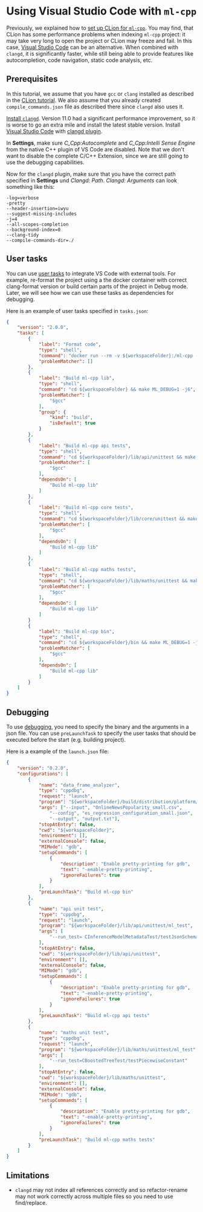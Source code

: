 # Using Visual Studio Code with `ml-cpp`

Previously, we explained how to [set up CLion for `ml-cpp`](../clion/using_clion.md). You may find, that CLion has some
performance problems when indexing `ml-cpp` project: it may take very long to open the project or CLion may freeze and
fail. In this case, [Visual Studio Code](https://code.visualstudio.com/) can be an alternative. When combined with
`clangd`, it is significantly faster, while still being able to provide features like autocompletion, code navigation,
static code analysis, etc.

## Prerequisites

In this tutorial, we assume that you have `gcc` or `clang` installed as described in the
[CLion tutorial](../clion/using_clion.md). We also assume that you already created `compile_commands.json` file as
described there since `clangd` also uses it.

[Install `clangd`](https://clangd.llvm.org/installation.html). Version 11.0 had a significant performance improvement,
so it is worse to go an extra mile and install the latest stable version. Install
[Visual Studio Code](https://code.visualstudio.com/) with
[clangd plugin](https://marketplace.visualstudio.com/items?itemName=llvm-vs-code-extensions.vscode-clangd).

In **Settings**, make sure *C_Cpp:Autocomplete* and *C_Cpp:Intelli Sense Engine* from the native C++ plugin of VS Code
are disabled. Note that we don't want to disable the complete C/C++ Extension, since we are still going to use the
debugging capabilities.

Now for the `clangd` plugin, make sure that you have the correct path specified in **Settings** und *Clangd: Path*.
*Clangd: Arguments* can look something like this:

```text
-log=verbose
-pretty
--header-insertion=iwyu
--suggest-missing-includes
-j=4
--all-scopes-completion
--background-index=0
--clang-tidy
--compile-commands-dir=./
```

## User tasks

You can use [user tasks](https://code.visualstudio.com/docs/editor/tasks) to integrate VS Code with external tools. For
example, re-format the project using a the docker container with correct clang-format version or build certain parts of
the project in Debug mode. Later, we will see how we can use these tasks as dependencies for debugging.

Here is an example of user tasks specified in `tasks.json`:

```json
{
    "version": "2.0.0",
    "tasks": [
        {
            "label": "Format code",
            "type": "shell",
            "command": "docker run --rm -v ${workspaceFolder}:/ml-cpp -u $(id -u):$(id -g) docker.elastic.co/ml-dev/ml-check-style:2 /ml-cpp/dev-tools/clang-format.sh",
            "problemMatcher": []
        },
        {
            "label": "Build ml-cpp lib",
            "type": "shell",
            "command": "cd ${workspaceFolder} && make ML_DEBUG=1 -j6",
            "problemMatcher": [
                "$gcc"
            ],
            "group": {
                "kind": "build",
                "isDefault": true
            }
        },
        {
            "label": "Build ml-cpp api tests",
            "type": "shell",
            "command": "cd ${workspaceFolder}/lib/api/unittest && make ML_DEBUG=1 -j6",
            "problemMatcher": [
                "$gcc"
            ],
            "dependsOn": [
                "Build ml-cpp lib"
            ]
        },
        {
            "label": "Build ml-cpp core tests",
            "type": "shell",
            "command": "cd ${workspaceFolder}/lib/core/unittest && make ML_DEBUG=1 -j6",
            "problemMatcher": [
                "$gcc"
            ],
            "dependsOn": [
                "Build ml-cpp lib"
            ]
        },
        {
            "label": "Build ml-cpp maths tests",
            "type": "shell",
            "command": "cd ${workspaceFolder}/lib/maths/unittest && make ML_DEBUG=1 -j6",
            "problemMatcher": [
                "$gcc"
            ],
            "dependsOn": [
                "Build ml-cpp lib"
            ]
        }
        {
            "label": "Build ml-cpp bin",
            "type": "shell",
            "command": "cd ${workspaceFolder}/bin && make ML_DEBUG=1 -j6",
            "problemMatcher": [
                "$gcc"
            ],
            "dependsOn": [
                "Build ml-cpp lib"
            ]
        }
    ]
}
```

## Debugging

To use [debugging](https://code.visualstudio.com/docs/editor/debugging), you need to specify the binary and the
arguments in a json file. You can use `preLaunchTask` to specify the user tasks that should be executed before the start
(e.g. building project).

Here is a example of the `launch.json` file:

```json
{
    "version": "0.2.0",
    "configurations": [
        {
            "name": "data_frame_analyzer",
            "type": "cppdbg",
            "request": "launch",
            "program": "${workspaceFolder}/build/distribution/platform/linux-x86_64/bin/data_frame_analyzer",
            "args": ["--input", "OnlineNewsPopularity_small.csv",
                "--config", "es_regression_configuration_small.json", 
                "--output", "output.txt"],
            "stopAtEntry": false,
            "cwd": "${workspaceFolder}",
            "environment": [],
            "externalConsole": false,
            "MIMode": "gdb",
            "setupCommands": [
                {
                    "description": "Enable pretty-printing for gdb",
                    "text": "-enable-pretty-printing",
                    "ignoreFailures": true
                }
            ],
            "preLaunchTask": "Build ml-cpp bin"
        },
        {
            "name": "api unit test",
            "type": "cppdbg",
            "request": "launch",
            "program": "${workspaceFolder}/lib/api/unittest/ml_test",
            "args": [
                "--run_test= CInferenceModelMetadataTest/testJsonSchema"
            ],
            "stopAtEntry": false,
            "cwd": "${workspaceFolder}/lib/api/unittest",
            "environment": [],
            "externalConsole": false,
            "MIMode": "gdb",
            "setupCommands": [
                {
                    "description": "Enable pretty-printing for gdb",
                    "text": "-enable-pretty-printing",
                    "ignoreFailures": true
                }
            ],
            "preLaunchTask": "Build ml-cpp api tests"
        },
        {
            "name": "maths unit test",
            "type": "cppdbg",
            "request": "launch",
            "program": "${workspaceFolder}/lib/maths/unittest/ml_test",
            "args": [
                "--run_test=CBoostedTreeTest/testPiecewiseConstant"
            ],
            "stopAtEntry": false,
            "cwd": "${workspaceFolder}/lib/maths/unittest",
            "environment": [],
            "externalConsole": false,
            "MIMode": "gdb",
            "setupCommands": [
                {
                    "description": "Enable pretty-printing for gdb",
                    "text": "-enable-pretty-printing",
                    "ignoreFailures": true
                }
            ],
            "preLaunchTask": "Build ml-cpp maths tests"
        }
    ]
}
```

## Limitations

* `clangd` may not index all references correctly and so refactor-rename may not work correctly across multiple files so
  you need to use find/replace.
